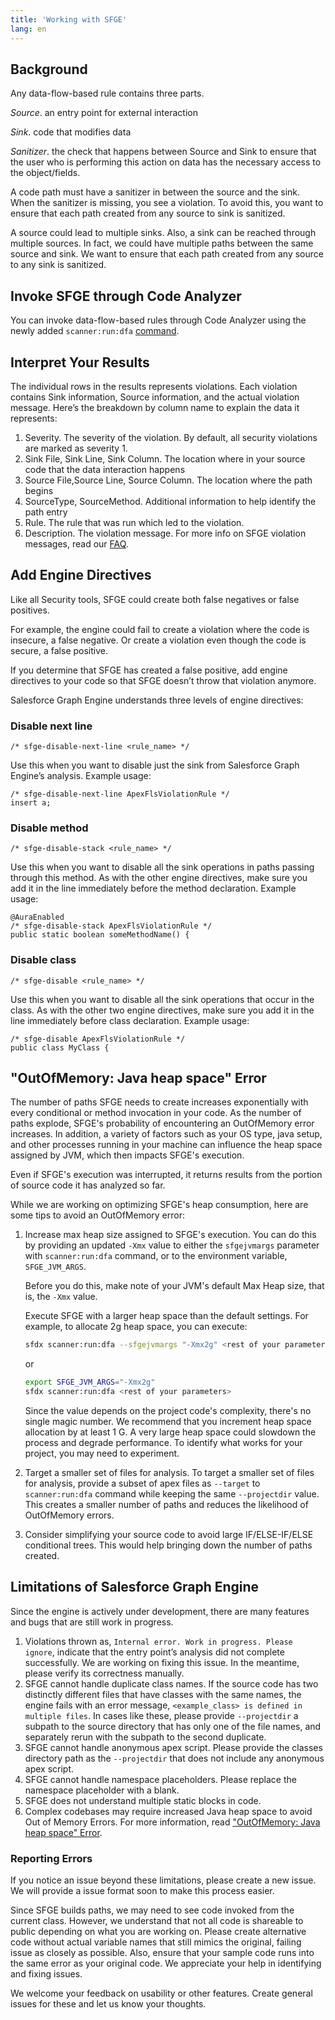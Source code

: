 ```yaml
---
title: 'Working with SFGE'
lang: en
---
```



## Background

Any data-flow-based rule contains three parts.

*Source*. an entry point for external interaction

*Sink*. code that modifies data

*Sanitizer*. the check that happens between Source and Sink to ensure that the user who is performing this action on data has the necessary access to the object/fields.

A code path must have a sanitizer in between the source and the sink. When the sanitizer is missing, you see a violation. To avoid this, you want to ensure that each path created from any source to sink is sanitized.

A source could lead to multiple sinks. Also, a sink can be reached through multiple sources. In fact, we could have multiple paths between the same source and sink. We want to ensure that each path created from any source to any sink is sanitized.

## Invoke SFGE through Code Analyzer
You can invoke data-flow-based rules through Code Analyzer using the newly added `scanner:run:dfa` [command](./en/v3.x/scanner-commands/dfa/).

## Interpret Your Results

The individual rows in the results represents violations. Each violation contains Sink information, Source information, and the actual violation message. Here’s the breakdown by column name to explain the data it represents:

1. Severity. The severity of the violation. By default, all security violations are marked as severity 1.
2. Sink File, Sink Line, Sink Column. The location where in your source code that the data interaction happens
3. Source File,Source Line, Source Column. The location where the path begins
4. SourceType, SourceMethod. Additional information to help identify the path entry
5. Rule. The rule that was run which led to the violation.
6. Description. The violation message. For more info on SFGE violation messages, read our [FAQ](./en/v3.x/faq/#questions-about-interpreting-apexflsviolationrule-results).

## Add Engine Directives

Like all Security tools, SFGE could create both false negatives or false positives. 

For example, the engine could fail to create a violation where the code is insecure, a false negative. Or create a violation even though the code is secure, a false positive. 

If you determine that SFGE has created a false positive, add engine directives to your code so that SFGE doesn’t throw that violation anymore.

Salesforce Graph Engine understands three levels of engine directives:

### Disable next line

`/* sfge-disable-next-line <rule_name> */`

Use this when you want to disable just the sink from Salesforce Graph Engine’s analysis.
Example usage:

```
/* sfge-disable-next-line ApexFlsViolationRule */
insert a;
```

### Disable method

`/* sfge-disable-stack <rule_name> */`

Use this when you want to disable all the sink operations in paths passing through this method.
As with the other engine directives, make sure you add it in the line immediately before the method declaration.
Example usage:

```
@AuraEnabled
/* sfge-disable-stack ApexFlsViolationRule */
public static boolean someMethodName() {
```

### Disable class

`/* sfge-disable <rule_name> */`

Use this when you want to disable all the sink operations that occur in the class. As with the other two engine directives, make sure you add it in the line immediately before class declaration.
Example usage:

```
/* sfge-disable ApexFlsViolationRule */
public class MyClass {
```

## "OutOfMemory: Java heap space" Error

The number of paths SFGE needs to create increases exponentially with every conditional or method invocation in your code. As the number of paths explode, SFGE's probability of encountering an OutOfMemory error increases. In addition, a variety of factors such as your OS type, java setup, and other processes running in your machine can influence the heap space assigned by JVM, which then impacts SFGE's execution.

Even if SFGE's execution was interrupted, it returns results from the portion of source code it has analyzed so far.

While we are working on optimizing SFGE's heap consumption, here are some tips to avoid an OutOfMemory error:
1. Increase max heap size assigned to SFGE's execution. You can do this by providing an updated `-Xmx` value to either the `sfgejvmargs` parameter with `scanner:run:dfa` command, or to the environment variable, `SFGE_JVM_ARGS`.

	Before you do this, make note of your JVM's default Max Heap size, that is, the `-Xmx` value.

	Execute SFGE with a larger heap space than the default settings. For example, to allocate 2g heap space, you can execute:
	```bash
	sfdx scanner:run:dfa --sfgejvmargs "-Xmx2g" <rest of your parameters>
	```
	or
	```bash
	export SFGE_JVM_ARGS="-Xmx2g"
	sfdx scanner:run:dfa <rest of your parameters>
	```

	Since the value depends on the project code's complexity, there's no single magic number. We recommend that you increment heap space allocation by at least 1 G. A very large heap space could slowdown the process and degrade performance. To identify what works for your project, you may need to experiment.

2. Target a smaller set of files for analysis. To target a smaller set of files for analysis, provide a subset of apex files as `--target` to `scanner:run:dfa` command while keeping the same `--projectdir` value. This creates a smaller number of paths and reduces the likelihood of  OutOfMemory errors.

3. Consider simplifying your source code to avoid large IF/ELSE-IF/ELSE conditional trees. This would help bringing down the number of paths created.

## Limitations of Salesforce Graph Engine

Since the engine is actively under development, there are many features and bugs that are still work in progress.

1. Violations thrown as, `Internal error. Work in progress. Please ignore`, indicate that the entry point’s analysis did not complete successfully. We are working on fixing this issue. In the meantime, please verify its correctness manually.
2. SFGE cannot handle duplicate class names. If the source code has two distinctly different files that have classes with the same names, the engine fails with an error message, `<example_class> is defined in multiple files`. In cases like these, please provide `--projectdir` a subpath to the source directory that has only one of the file names, and separately rerun with the subpath to the second duplicate.
3. SFGE cannot handle anonymous apex script. Please provide the classes directory path as the `--projectdir` that does not include any anonymous apex script.
4. SFGE cannot handle namespace placeholders. Please replace the namespace placeholder with a blank.
5. SFGE does not understand multiple static blocks in code.
6. Complex codebases may require increased Java heap space to avoid Out of Memory Errors. For more information, read ["OutOfMemory: Java heap space" Error](./en/v3.x/salesforce-graph-engine/working-with-sfge/#outofmemory-java-heap-space-error).

### Reporting Errors

If you notice an issue beyond these limitations, please create a new issue. We will provide a issue format soon to make this process easier.

Since SFGE builds paths, we may need to see code invoked from the current class. However, we understand that not all code is shareable to public depending on what you are working on. Please create alternative code without actual variable names that still mimics the original, failing issue as closely as possible. Also, ensure that your sample code runs into the same error as your original code. We appreciate your help in identifying and fixing issues.

We welcome your feedback on usability or other features. Create general issues for these and let us know your thoughts.
